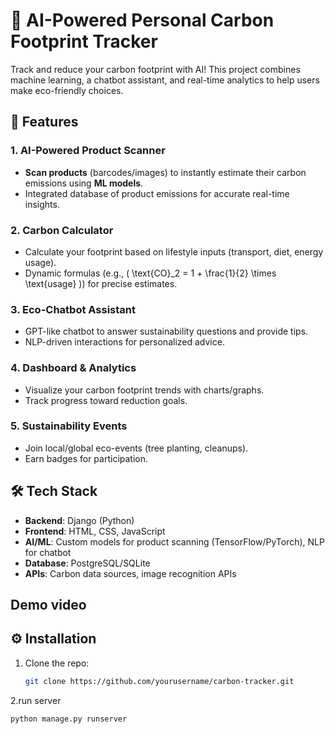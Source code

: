 # 🌱 AI-Powered Personal Carbon Footprint Tracker

Track and reduce your carbon footprint with AI! This project combines machine learning, a chatbot assistant, and real-time analytics to help users make eco-friendly choices.



## 🚀 Features

### **1. AI-Powered Product Scanner**
- **Scan products** (barcodes/images) to instantly estimate their carbon emissions using **ML models**.
- Integrated database of product emissions for accurate real-time insights.

### **2. Carbon Calculator**
- Calculate your footprint based on lifestyle inputs (transport, diet, energy usage).
- Dynamic formulas (e.g., \( \text{CO}_2 = 1 + \frac{1}{2} \times \text{usage} \)) for precise estimates.

### **3. Eco-Chatbot Assistant**
- GPT-like chatbot to answer sustainability questions and provide tips.
- NLP-driven interactions for personalized advice.

### **4. Dashboard & Analytics**
- Visualize your carbon footprint trends with charts/graphs.
- Track progress toward reduction goals.

### **5. Sustainability Events**
- Join local/global eco-events (tree planting, cleanups).
- Earn badges for participation.

## 🛠️ Tech Stack
- **Backend**: Django (Python)
- **Frontend**: HTML, CSS, JavaScript
- **AI/ML**: Custom models for product scanning (TensorFlow/PyTorch), NLP for chatbot
- **Database**: PostgreSQL/SQLite
- **APIs**: Carbon data sources, image recognition APIs
  
## Demo video

## ⚙️ Installation
1. Clone the repo:
   ```bash
   git clone https://github.com/yourusername/carbon-tracker.git
2.run server 
   ```bash
   python manage.py runserver



   
